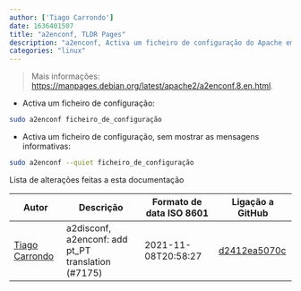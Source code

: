 ```yaml
---
author: ['Tiago Carrondo']
date: 1636401507
title: "a2enconf, TLDR Pages"
description: "a2enconf, Activa um ficheiro de configuração do Apache em distribuições baseadas em Debian."
categories: "linux"
---
```

> Mais informações: <https://manpages.debian.org/latest/apache2/a2enconf.8.en.html>.

- Activa um ficheiro de configuração:

```bash
sudo a2enconf ficheiro_de_configuração
```

- Activa um ficheiro de configuração, sem mostrar as mensagens informativas:

```bash
sudo a2enconf --quiet ficheiro_de_configuração
```
Lista de alterações feitas a esta documentação


Autor | Descrição | Formato de data ISO 8601 | Ligação a GitHub
------|-----|-----|-----
[Tiago Carrondo](mailto:2323546+tcarrondo@users.noreply.github.com) | a2disconf, a2enconf: add pt_PT translation (#7175) | 2021-11-08T20:58:27 | [d2412ea5070c](https://github.com/tldr-pages/tldr/commit/d2412ea5070c23d4a89ca3f1e2ddc94d98194625)

